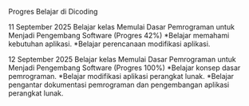 Progres Belajar di Dicoding

11 September 2025
Belajar kelas Memulai Dasar Pemrograman untuk Menjadi Pengembang Software (Progres 42%)
*Belajar memahami kebutuhan aplikasi.
*Belajar perencanaan modifikasi aplikasi. 

12 September 2025
Belajar kelas Memulai Dasar Pemrograman untuk Menjadi Pengembang Software (Progres 100%)
*Belajar konsep dasar pemrograman.
*Belajar modifikasi aplikasi perangkat lunak.
*Belajar pengantar dokumentasi pemrograman dan pengembangan aplikasi perangkat lunak.
